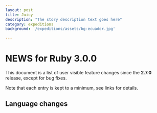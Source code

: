 ```yaml
---
layout: post
title: Juicy
description: "The story description text goes here"
category: expeditions
background: '/expeditions/assets/bg-ecuador.jpg'

---
```


# NEWS for Ruby 3.0.0

This document is a list of user visible feature changes
since the **2.7.0** release, except for bug fixes.

Note that each entry is kept to a minimum, see links for details.

## Language changes

